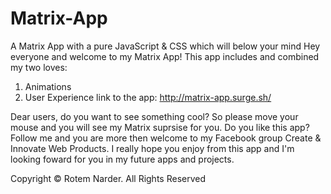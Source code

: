 # Matrix-App
A Matrix App with a pure JavaScript &amp; CSS which will below your mind 
Hey everyone and welcome to my Matrix App! This app includes and combined my two loves:
1) Animations
2) User Experience
link to the app:  http://matrix-app.surge.sh/

Dear users, do you want to see something cool? 
So please move your mouse and you will see my Matrix suprsise for you.
Do you like this app? Follow me and you are more then welcome to my Facebook group Create & Innovate Web Products.
I really hope you enjoy from this app and I'm looking foward for you in my future apps and projects.

Copyright © Rotem Narder. All Rights Reserved
